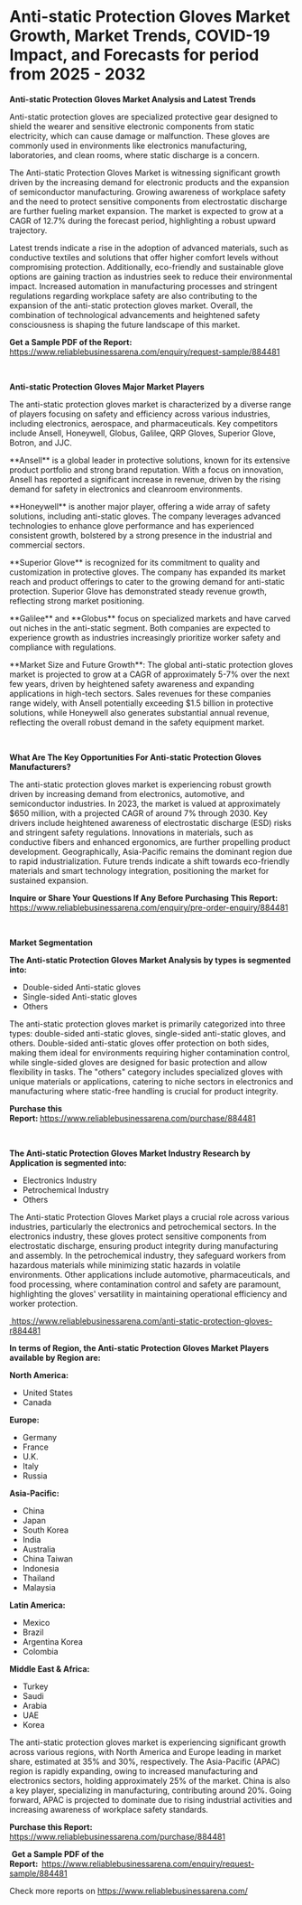 <p><h1>Anti-static Protection Gloves Market Growth, Market Trends, COVID-19 Impact, and Forecasts for period from 2025 - 2032</h1></p><p><strong>Anti-static Protection Gloves Market Analysis and Latest Trends</strong></p>
<p><p>Anti-static protection gloves are specialized protective gear designed to shield the wearer and sensitive electronic components from static electricity, which can cause damage or malfunction. These gloves are commonly used in environments like electronics manufacturing, laboratories, and clean rooms, where static discharge is a concern. </p><p>The Anti-static Protection Gloves Market is witnessing significant growth driven by the increasing demand for electronic products and the expansion of semiconductor manufacturing. Growing awareness of workplace safety and the need to protect sensitive components from electrostatic discharge are further fueling market expansion. The market is expected to grow at a CAGR of 12.7% during the forecast period, highlighting a robust upward trajectory. </p><p>Latest trends indicate a rise in the adoption of advanced materials, such as conductive textiles and solutions that offer higher comfort levels without compromising protection. Additionally, eco-friendly and sustainable glove options are gaining traction as industries seek to reduce their environmental impact. Increased automation in manufacturing processes and stringent regulations regarding workplace safety are also contributing to the expansion of the anti-static protection gloves market. Overall, the combination of technological advancements and heightened safety consciousness is shaping the future landscape of this market.</p></p>
<p><strong>Get a Sample PDF of the Report:&nbsp;</strong> <a href="https://www.reliablebusinessarena.com/enquiry/request-sample/884481?utm_campaign=2754&utm_medium=2&utm_source=Github&utm_content=ia&utm_term=28022025&utm_id=anti-static-protection-gloves">https://www.reliablebusinessarena.com/enquiry/request-sample/884481</a></p>
<p>&nbsp;</p>
<p><strong>Anti-static Protection Gloves Major Market Players</strong></p>
<p><p>The anti-static protection gloves market is characterized by a diverse range of players focusing on safety and efficiency across various industries, including electronics, aerospace, and pharmaceuticals. Key competitors include Ansell, Honeywell, Globus, Galilee, QRP Gloves, Superior Glove, Botron, and JJC.</p><p>**Ansell** is a global leader in protective solutions, known for its extensive product portfolio and strong brand reputation. With a focus on innovation, Ansell has reported a significant increase in revenue, driven by the rising demand for safety in electronics and cleanroom environments.</p><p>**Honeywell** is another major player, offering a wide array of safety solutions, including anti-static gloves. The company leverages advanced technologies to enhance glove performance and has experienced consistent growth, bolstered by a strong presence in the industrial and commercial sectors.</p><p>**Superior Glove** is recognized for its commitment to quality and customization in protective gloves. The company has expanded its market reach and product offerings to cater to the growing demand for anti-static protection. Superior Glove has demonstrated steady revenue growth, reflecting strong market positioning.</p><p>**Galilee** and **Globus** focus on specialized markets and have carved out niches in the anti-static segment. Both companies are expected to experience growth as industries increasingly prioritize worker safety and compliance with regulations.</p><p>**Market Size and Future Growth**: The global anti-static protection gloves market is projected to grow at a CAGR of approximately 5-7% over the next few years, driven by heightened safety awareness and expanding applications in high-tech sectors. Sales revenues for these companies range widely, with Ansell potentially exceeding $1.5 billion in protective solutions, while Honeywell also generates substantial annual revenue, reflecting the overall robust demand in the safety equipment market. </p></p>
<p>&nbsp;</p>
<p><strong>What Are The Key Opportunities For Anti-static Protection Gloves Manufacturers?</strong></p>
<p><p>The anti-static protection gloves market is experiencing robust growth driven by increasing demand from electronics, automotive, and semiconductor industries. In 2023, the market is valued at approximately $650 million, with a projected CAGR of around 7% through 2030. Key drivers include heightened awareness of electrostatic discharge (ESD) risks and stringent safety regulations. Innovations in materials, such as conductive fibers and enhanced ergonomics, are further propelling product development. Geographically, Asia-Pacific remains the dominant region due to rapid industrialization. Future trends indicate a shift towards eco-friendly materials and smart technology integration, positioning the market for sustained expansion.</p></p>
<p><strong>Inquire or Share Your Questions If Any Before Purchasing This Report:</strong> <a href="https://www.reliablebusinessarena.com/enquiry/pre-order-enquiry/884481?utm_campaign=2754&utm_medium=2&utm_source=Github&utm_content=ia&utm_term=28022025&utm_id=anti-static-protection-gloves">https://www.reliablebusinessarena.com/enquiry/pre-order-enquiry/884481</a></p>
<p>&nbsp;</p>
<p><strong>Market Segmentation</strong></p>
<p><strong>The Anti-static Protection Gloves Market Analysis by types is segmented into:</strong></p>
<p><ul><li>Double-sided Anti-static gloves</li><li>Single-sided Anti-static gloves</li><li>Others</li></ul></p>
<p><p>The anti-static protection gloves market is primarily categorized into three types: double-sided anti-static gloves, single-sided anti-static gloves, and others. Double-sided anti-static gloves offer protection on both sides, making them ideal for environments requiring higher contamination control, while single-sided gloves are designed for basic protection and allow flexibility in tasks. The "others" category includes specialized gloves with unique materials or applications, catering to niche sectors in electronics and manufacturing where static-free handling is crucial for product integrity.</p></p>
<p><strong>Purchase this Report:&nbsp;</strong><a href="https://www.reliablebusinessarena.com/purchase/884481?utm_campaign=2754&utm_medium=2&utm_source=Github&utm_content=ia&utm_term=28022025&utm_id=anti-static-protection-gloves">https://www.reliablebusinessarena.com/purchase/884481</a></p>
<p>&nbsp;</p>
<p><strong>The Anti-static Protection Gloves Market Industry Research by Application is segmented into:</strong></p>
<p><ul><li>Electronics Industry</li><li>Petrochemical Industry</li><li>Others</li></ul></p>
<p><p>The Anti-static Protection Gloves Market plays a crucial role across various industries, particularly the electronics and petrochemical sectors. In the electronics industry, these gloves protect sensitive components from electrostatic discharge, ensuring product integrity during manufacturing and assembly. In the petrochemical industry, they safeguard workers from hazardous materials while minimizing static hazards in volatile environments. Other applications include automotive, pharmaceuticals, and food processing, where contamination control and safety are paramount, highlighting the gloves' versatility in maintaining operational efficiency and worker protection.</p></p>
<p><a href="https://www.reliablebusinessarena.com/anti-static-protection-gloves-r884481?utm_campaign=2754&utm_medium=2&utm_source=Github&utm_content=ia&utm_term=28022025&utm_id=anti-static-protection-gloves">&nbsp;https://www.reliablebusinessarena.com/anti-static-protection-gloves-r884481</a></p>
<p><strong>In terms of Region, the Anti-static Protection Gloves Market Players available by Region are:</strong></p>
<p>
    <p> <strong> North America: </strong>
        <ul>
            <li>United States</li>
            <li>Canada</li>
        </ul>
        </p> 
    <p> <strong> Europe: </strong>
        <ul>
            <li>Germany</li>
            <li>France</li>
            <li>U.K.</li>
            <li>Italy</li>
            <li>Russia</li>
        </ul>
        </p> 
    <p> <strong> Asia-Pacific: </strong>
        <ul>
            <li>China</li>
            <li>Japan</li>
            <li>South Korea</li>
            <li>India</li>
            <li>Australia</li>
            <li>China Taiwan</li>
            <li>Indonesia</li>
            <li>Thailand</li>
            <li>Malaysia</li>
        </ul>
        </p> 
    <p> <strong> Latin America: </strong>
        <ul>
            <li>Mexico</li>
            <li>Brazil</li>
            <li>Argentina Korea</li>
            <li>Colombia</li>
        </ul>
        </p> 
    <p> <strong> Middle East & Africa: </strong>
        <ul>
            <li>Turkey</li>
            <li>Saudi</li>
            <li>Arabia</li>
            <li>UAE</li>
            <li>Korea</li>
        </ul>
    </p>
    </p>
<p><p>The anti-static protection gloves market is experiencing significant growth across various regions, with North America and Europe leading in market share, estimated at 35% and 30%, respectively. The Asia-Pacific (APAC) region is rapidly expanding, owing to increased manufacturing and electronics sectors, holding approximately 25% of the market. China is also a key player, specializing in manufacturing, contributing around 20%. Going forward, APAC is projected to dominate due to rising industrial activities and increasing awareness of workplace safety standards.</p></p>
<p><strong>Purchase this Report: </strong><a href="https://www.reliablebusinessarena.com/purchase/884481?utm_campaign=2754&utm_medium=2&utm_source=Github&utm_content=ia&utm_term=28022025&utm_id=anti-static-protection-gloves">https://www.reliablebusinessarena.com/purchase/884481</a></p>
<p>&nbsp;<strong>Get a Sample PDF of the Report:&nbsp;&nbsp;</strong><a href="https://www.reliablebusinessarena.com/enquiry/request-sample/884481?utm_campaign=2754&utm_medium=2&utm_source=Github&utm_content=ia&utm_term=28022025&utm_id=anti-static-protection-gloves">https://www.reliablebusinessarena.com/enquiry/request-sample/884481</a></p>
<p><strong></strong></p>
<p>Check more reports on <a href="https://www.reliablebusinessarena.com/?utm_campaign=2754&utm_medium=2&utm_source=Github&utm_content=ia&utm_term=28022025&utm_id=anti-static-protection-gloves">https://www.reliablebusinessarena.com/</a></p>
